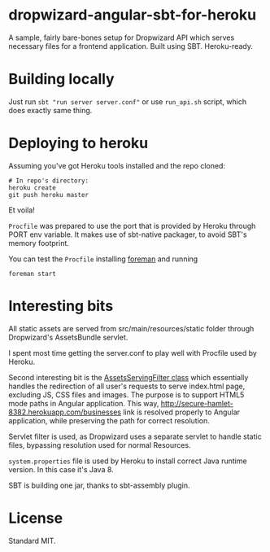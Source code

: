# dropwizard-angular-sbt-for-heroku

A sample, fairly bare-bones setup for Dropwizard API which serves necessary files for a frontend application. Built using SBT. Heroku-ready.

# Building locally

Just run `sbt "run server server.conf"` or use `run_api.sh` script, which does exactly same thing.

# Deploying to heroku

Assuming you've got Heroku tools installed and the repo cloned:

    # In repo's directory:
    heroku create
    git push heroku master

Et voila!

`Procfile` was prepared to use the port that is provided by Heroku through PORT env variable. 
It makes use of sbt-native packager, to avoid SBT's memory footprint. 

You can test the `Procfile` installing [foreman](https://rubygems.org/gems/foreman) and running 

    foreman start  

# Interesting bits

All static assets are served from src/main/resources/static folder through Dropwizard's AssetsBundle servlet.

I spent most time getting the server.conf to play well with Procfile used by Heroku.

Second interesting bit is the [AssetsServingFilter class](https://github.com/tomaszj/dropwizard-angular-sbt-for-heroku/blob/master/src/main/java/org/tomaszjaneczko/testpoc/api/AssetsServingFilter.java)
 which essentially handles the redirection of all user's requests to serve index.html page, excluding JS, CSS files and images.
 The purpose is to support HTML5 mode paths in Angular application. This way, http://secure-hamlet-8382.herokuapp.com/businesses
 link is resolved properly to Angular application, while preserving the path for correct resolution.

Servlet filter is used, as Dropwizard uses a separate servlet to handle static files, bypassing resolution used for normal Resources.

`system.properties` file is used by Heroku to install correct Java runtime version. In this case it's Java 8.

SBT is building one jar, thanks to sbt-assembly plugin.

# License

Standard MIT.
